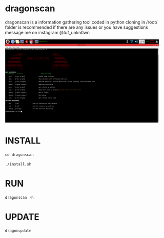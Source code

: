 # dragonscan
dragonscan is a information gathering tool coded in python cloning in /root/ folder is recommended if there are any issues or you have suggestions message me on instagram @tuf_unkn0wn

![](script/pictures)

# INSTALL

`cd dragonscan`

`./install.sh`

# RUN

`dragonscan -h`

# UPDATE

`dragonupdate`
